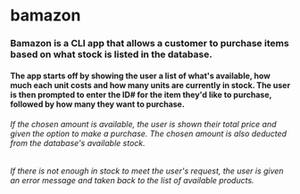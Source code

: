 # bamazon

### Bamazon is a CLI app that allows a customer to purchase items based on what stock is listed in the database.

#### The app starts off by showing the user a list of what's available, how much each unit costs and how many units are currently in stock. The user is then prompted to enter the ID# for the item they'd like to purchase, followed by how many they want to purchase.

###### If the chosen amount is available, the user is shown their total price and given the option to make a purchase. The chosen amount is also deducted from the database's available stock.

###### If there is not enough in stock to meet the user's request, the user is given an error message and taken back to the list of available products.
